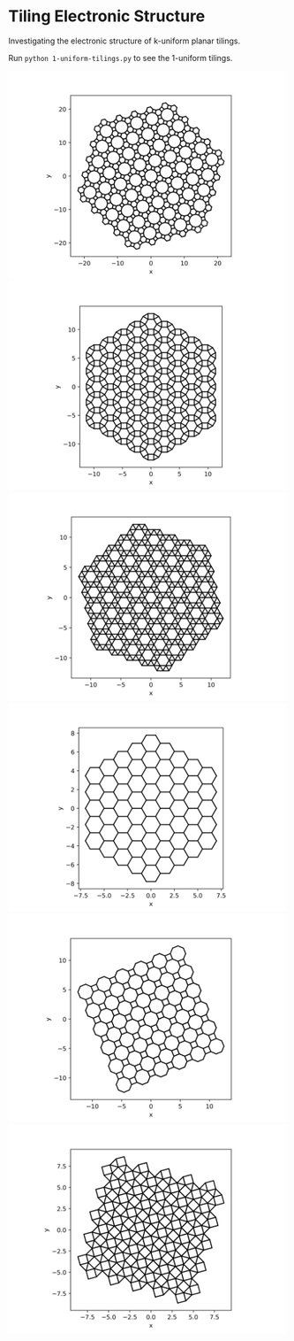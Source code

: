 # Tiling Electronic Structure
Investigating the electronic structure of k-uniform planar tilings.

Run `python 1-uniform-tilings.py` to see the 1-uniform tilings.

![](images/dodecagon_hexagon_square.png "1-Uniform Tiling: Dodecagon Hexagon Square")
![](images/hexagon_square_triangle.png "1-Uniform Tiling: Hexagon Square Triangle")
![](images/hexagon_triangle_triangle.png "1-Uniform Tiling: Hexagon Triangle Triangle")
![](images/hexagon.png "1-Uniform Tiling: Hexagon")
![](images/octagon_square.png "1-Uniform Tiling: Octagon Square")
![](images/square_triangle_square.png "1-Uniform Tiling: Square Triangle Square")